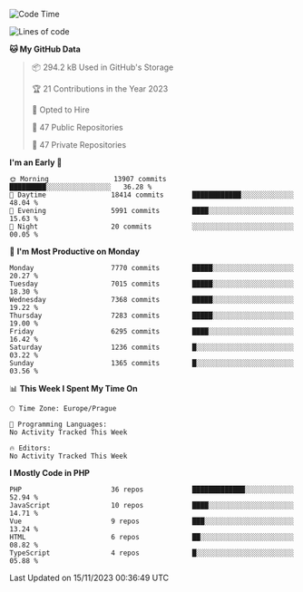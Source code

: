 <!--START_SECTION:waka-->
![Code Time](http://img.shields.io/badge/Code%20Time-1%2C583%20hrs%2058%20mins-blue)

![Lines of code](https://img.shields.io/badge/From%20Hello%20World%20I%27ve%20Written-12.4%20million%20lines%20of%20code-blue)

**🐱 My GitHub Data** 

> 📦 294.2 kB Used in GitHub's Storage 
 > 
> 🏆 21 Contributions in the Year 2023
 > 
> 💼 Opted to Hire
 > 
> 📜 47 Public Repositories 
 > 
> 🔑 47 Private Repositories 
 > 
**I'm an Early 🐤** 

```text
🌞 Morning                13907 commits       █████████░░░░░░░░░░░░░░░░   36.28 % 
🌆 Daytime                18414 commits       ████████████░░░░░░░░░░░░░   48.04 % 
🌃 Evening                5991 commits        ████░░░░░░░░░░░░░░░░░░░░░   15.63 % 
🌙 Night                  20 commits          ░░░░░░░░░░░░░░░░░░░░░░░░░   00.05 % 
```
📅 **I'm Most Productive on Monday** 

```text
Monday                   7770 commits        █████░░░░░░░░░░░░░░░░░░░░   20.27 % 
Tuesday                  7015 commits        █████░░░░░░░░░░░░░░░░░░░░   18.30 % 
Wednesday                7368 commits        █████░░░░░░░░░░░░░░░░░░░░   19.22 % 
Thursday                 7283 commits        █████░░░░░░░░░░░░░░░░░░░░   19.00 % 
Friday                   6295 commits        ████░░░░░░░░░░░░░░░░░░░░░   16.42 % 
Saturday                 1236 commits        █░░░░░░░░░░░░░░░░░░░░░░░░   03.22 % 
Sunday                   1365 commits        █░░░░░░░░░░░░░░░░░░░░░░░░   03.56 % 
```


📊 **This Week I Spent My Time On** 

```text
🕑︎ Time Zone: Europe/Prague

💬 Programming Languages: 
No Activity Tracked This Week

🔥 Editors: 
No Activity Tracked This Week
```

**I Mostly Code in PHP** 

```text
PHP                      36 repos            █████████████░░░░░░░░░░░░   52.94 % 
JavaScript               10 repos            ████░░░░░░░░░░░░░░░░░░░░░   14.71 % 
Vue                      9 repos             ███░░░░░░░░░░░░░░░░░░░░░░   13.24 % 
HTML                     6 repos             ██░░░░░░░░░░░░░░░░░░░░░░░   08.82 % 
TypeScript               4 repos             █░░░░░░░░░░░░░░░░░░░░░░░░   05.88 % 
```




 Last Updated on 15/11/2023 00:36:49 UTC
<!--END_SECTION:waka-->
<!--
**AlexKratky/AlexKratky** is a ✨ _special_ ✨ repository because its `README.md` (this file) appears on your GitHub profile.

Here are some ideas to get you started:

- 🔭 I’m currently working on ...
- 🌱 I’m currently learning ...
- 👯 I’m looking to collaborate on ...
- 🤔 I’m looking for help with ...
- 💬 Ask me about ...
- 📫 How to reach me: ...
- 😄 Pronouns: ...
- ⚡ Fun fact: ...
-->
